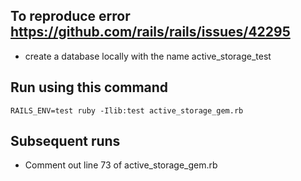 ## To reproduce error https://github.com/rails/rails/issues/42295 
- create a database locally with the name active_storage_test

## Run using this command
`RAILS_ENV=test ruby -Ilib:test active_storage_gem.rb`

## Subsequent runs
- Comment out line 73 of active_storage_gem.rb